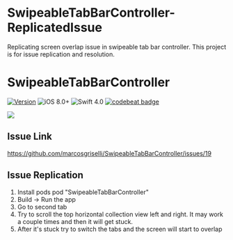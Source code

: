 # SwipeableTabBarController-ReplicatedIssue
Replicating screen overlap issue in swipeable tab bar controller. This project is for issue replication and resolution.

# SwipeableTabBarController

[![Version](https://img.shields.io/cocoapods/v/SwipeableTabBarController.svg?style=flat-square)](http://cocoapods.org/pods/SwipeableTabBarController)
![iOS 8.0+](https://img.shields.io/badge/iOS-8.0%2B-blue.svg?style=flat-square)
![Swift 4.0](https://img.shields.io/badge/Swift-3.0%2B-orange.svg?style=flat-square)
[![codebeat badge](https://codebeat.co/badges/0cb2f5b2-5bd1-4cbe-8581-3ca3df0e79ab)](https://codebeat.co/projects/github-com-marcosgriselli-swipeabletabbarcontroller-master)

<a href="url"><img src="./GIFs/SwipeableTabBarController.gif"></a><br />

## Issue Link
https://github.com/marcosgriselli/SwipeableTabBarController/issues/19

## Issue Replication
1. Install pods pod "SwipeableTabBarController"
2. Build -> Run the app
3. Go to second tab
4. Try to scroll the top horizontal collection view left and right. It may work a couple times and then it will get stuck.
5. After it's stuck try to switch the tabs and the screen will start to overlap
